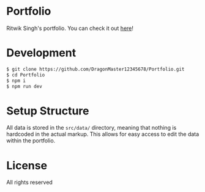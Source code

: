 # Portfolio

Ritwik Singh's portfolio. You can check it out [here](https://ritwiksingh.lineofwork.eu/)!

# Development

```bash
$ git clone https://github.com/DragonMaster12345678/Portfolio.git
$ cd Portfolio
$ npm i
$ npm run dev
```

# Setup Structure

All data is stored in the `src/data/` directory, meaning that nothing is hardcoded in the actual markup. This allows for easy access to edit the data within the portfolio.

# License

All rights reserved
